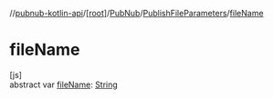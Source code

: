 //[pubnub-kotlin-api](../../../../index.md)/[[root]](../../index.md)/[PubNub](../index.md)/[PublishFileParameters](index.md)/[fileName](file-name.md)

# fileName

[js]\
abstract var [fileName](file-name.md): [String](https://kotlinlang.org/api/latest/jvm/stdlib/kotlin-stdlib/kotlin/-string/index.html)

